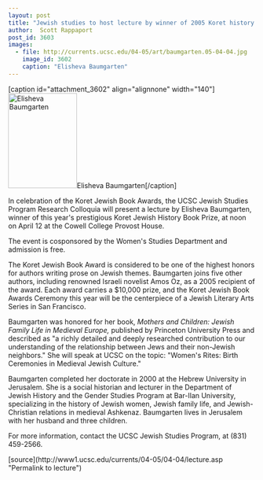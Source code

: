 ```yaml
---
layout: post
title: "Jewish studies to host lecture by winner of 2005 Koret history book prize"
author:  Scott Rappaport
post_id: 3603
images:
  - file: http://currents.ucsc.edu/04-05/art/baumgarten.05-04-04.jpg
    image_id: 3602
    caption: "Elisheva Baumgarten"
---
```


[caption id="attachment_3602" align="alignnone" width="140"]<a href="http://localhost/mysite/wp-content/uploads/2005/04/baumgarten.05-04-04.jpg"><img class="size-full wp-image-3602" src="http://localhost/mysite/wp-content/uploads/2005/04/baumgarten.05-04-04.jpg" alt="Elisheva Baumgarten" width="140" height="193" /></a>Elisheva Baumgarten[/caption]
<a name="content" id="content"></a>
<p>
  In celebration of the Koret Jewish Book Awards, the UCSC Jewish Studies Program Research Colloquia will present a lecture by Elisheva Baumgarten, winner of this year's prestigious Koret Jewish History Book Prize, at noon on April 12 at the Cowell College Provost House.
</p>
<p>
  The event is cosponsored by the Women's Studies Department and admission is free.
</p>
<p>
  The Koret Jewish Book Award is considered to be one of the highest honors for authors writing prose on Jewish themes. Baumgarten joins five other authors, including renowned Israeli novelist Amos Oz, as a 2005 recipient of the award. Each award carries a $10,000 prize, and the Koret Jewish Book Awards Ceremony this year will be the centerpiece of a Jewish Literary Arts Series in San Francisco.
</p>
<p>
  Baumgarten was honored for her book, <i>Mothers and Children: Jewish Family Life in Medieval Europe,</i> published by Princeton University Press and described as "a richly detailed and deeply researched contribution to our understanding of the relationship between Jews and their non-Jewish neighbors." She will speak at UCSC on the topic: "Women's Rites: Birth Ceremonies in Medieval Jewish Culture."
</p>
<p>
  Baumgarten completed her doctorate in 2000 at the Hebrew University in Jerusalem. She is a social historian and lecturer in the Department of Jewish History and the Gender Studies Program at Bar-Ilan University, specializing in the history of Jewish women, Jewish family life, and Jewish-Christian relations in medieval Ashkenaz. Baumgarten lives in Jerusalem with her husband and three children.
</p>
<p>
  For more information, contact the UCSC Jewish Studies Program, at (831) 459-2566.<br>
</p>
[source](http://www1.ucsc.edu/currents/04-05/04-04/lecture.asp "Permalink to lecture")
